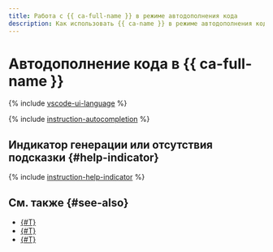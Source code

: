```yaml
---
title: Работа с {{ ca-full-name }} в режиме автодополнения кода
description: Как использовать {{ ca-name }} в режиме автодополнения кода.
---
```


# Автодополнение кода в {{ ca-full-name }}

{% include [vscode-ui-language](../../_includes/code-assistant/vscode-ui-language.md) %}

{% include [instruction-autocompletion](../../_includes/code-assistant/instruction-autocompletion.md) %}

## Индикатор генерации или отсутствия подсказки {#help-indicator}

{% include [instruction-help-indicator](../../_includes/code-assistant/help-indicator.md) %}

## См. также {#see-also}

* [{#T}](../index.md)
* [{#T}](./chat.md)
* [{#T}](../concepts/index.md)